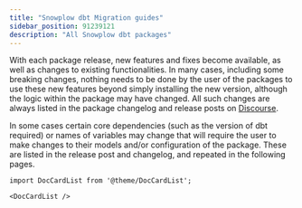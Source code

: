 ```yaml
---
title: "Snowplow dbt Migration guides"
sidebar_position: 91239121
description: "All Snowplow dbt packages"
---
```


With each package release, new features and fixes become available, as well as changes to existing functionalities. In many cases, including some breaking changes, nothing needs to be done by the user of the packages to use these new features beyond simply installing the new version, although the logic within the package may have changed. All such changes are always listed in the package changelog and release posts on [Discourse](https://discourse.snowplow.io/).

In some cases certain core dependencies (such as the version of dbt required) or names of variables may change that will require the user to make changes to their models and/or configuration of the package. These are listed in the release post and changelog, and repeated in the following pages.

```mdx-code-block
import DocCardList from '@theme/DocCardList';

<DocCardList />
```
